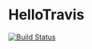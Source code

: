 HelloTravis
===========

[![Build Status](https://secure.travis-ci.org/hirocaster/HelloTravis.png)](http://travis-ci.org/hirocaster/HelloTravis)
